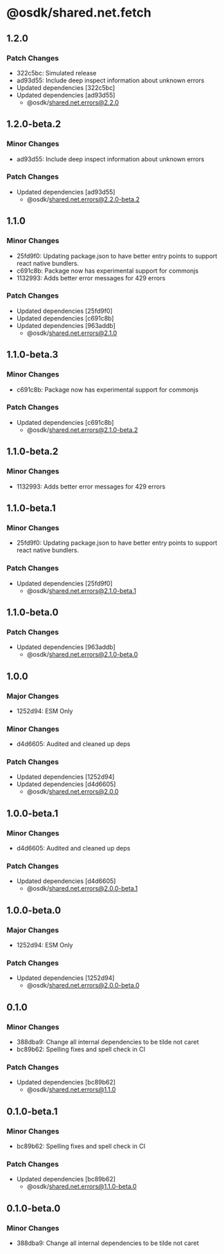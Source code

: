 # @osdk/shared.net.fetch

## 1.2.0

### Patch Changes

- 322c5bc: Simulated release
- ad93d55: Include deep inspect information about unknown errors
- Updated dependencies [322c5bc]
- Updated dependencies [ad93d55]
  - @osdk/shared.net.errors@2.2.0

## 1.2.0-beta.2

### Minor Changes

- ad93d55: Include deep inspect information about unknown errors

### Patch Changes

- Updated dependencies [ad93d55]
  - @osdk/shared.net.errors@2.2.0-beta.2

## 1.1.0

### Minor Changes

- 25fd9f0: Updating package.json to have better entry points to support react native bundlers.
- c691c8b: Package now has experimental support for commonjs
- 1132993: Adds better error messages for 429 errors

### Patch Changes

- Updated dependencies [25fd9f0]
- Updated dependencies [c691c8b]
- Updated dependencies [963addb]
  - @osdk/shared.net.errors@2.1.0

## 1.1.0-beta.3

### Minor Changes

- c691c8b: Package now has experimental support for commonjs

### Patch Changes

- Updated dependencies [c691c8b]
  - @osdk/shared.net.errors@2.1.0-beta.2

## 1.1.0-beta.2

### Minor Changes

- 1132993: Adds better error messages for 429 errors

## 1.1.0-beta.1

### Minor Changes

- 25fd9f0: Updating package.json to have better entry points to support react native bundlers.

### Patch Changes

- Updated dependencies [25fd9f0]
  - @osdk/shared.net.errors@2.1.0-beta.1

## 1.1.0-beta.0

### Patch Changes

- Updated dependencies [963addb]
  - @osdk/shared.net.errors@2.1.0-beta.0

## 1.0.0

### Major Changes

- 1252d94: ESM Only

### Minor Changes

- d4d6605: Audited and cleaned up deps

### Patch Changes

- Updated dependencies [1252d94]
- Updated dependencies [d4d6605]
  - @osdk/shared.net.errors@2.0.0

## 1.0.0-beta.1

### Minor Changes

- d4d6605: Audited and cleaned up deps

### Patch Changes

- Updated dependencies [d4d6605]
  - @osdk/shared.net.errors@2.0.0-beta.1

## 1.0.0-beta.0

### Major Changes

- 1252d94: ESM Only

### Patch Changes

- Updated dependencies [1252d94]
  - @osdk/shared.net.errors@2.0.0-beta.0

## 0.1.0

### Minor Changes

- 388dba9: Change all internal dependencies to be tilde not caret
- bc89b62: Spelling fixes and spell check in CI

### Patch Changes

- Updated dependencies [bc89b62]
  - @osdk/shared.net.errors@1.1.0

## 0.1.0-beta.1

### Minor Changes

- bc89b62: Spelling fixes and spell check in CI

### Patch Changes

- Updated dependencies [bc89b62]
  - @osdk/shared.net.errors@1.1.0-beta.0

## 0.1.0-beta.0

### Minor Changes

- 388dba9: Change all internal dependencies to be tilde not caret
